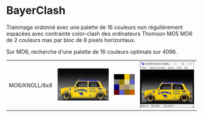 # BayerClash

Trammage ordonné avec une palette de 16 couleurs non régulièrement espacées avec contrainte color-clash des ordinateurs Thomson MO5 MO6 de 2 couleurs max par bloc de 8 pixels horizontaux.

Sur MO6, recherche d'une palette de 16 couleurs optimale sur 4096.

<div align="center">
  <table>
    <tr><td>MO6/KNOLL/8x8</td><td><img src="samples/mini320.png"></td><td><img src="results/palette_mo6.png"></td><td><img src="results/mini.png"></td></tr>
  </table>
</div>

